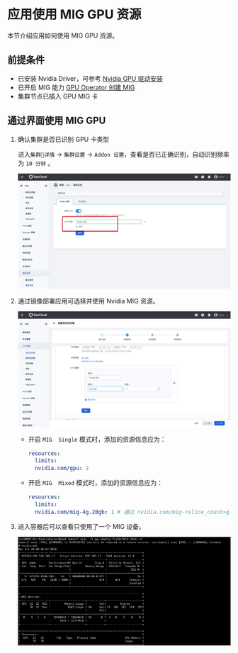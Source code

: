 # 应用使用 MIG GPU 资源

本节介绍应用如何使用 MIG GPU 资源。

## 前提条件

- 已安装 Nvidia Driver，可参考 [Nvidia GPU 驱动安装](gpu_driver.md)
- 已开启 MIG 能力 [GPU Operator 创建 MIG](create_mig.md)
- 集群节点已插入 GPU MIG 卡

## 通过界面使用 MIG GPU

1. 确认集群是否已识别 GPU 卡类型

    进入`集群详情` -> `集群设置` -> `Addon 设置`，查看是否已正确识别，自动识别频率为 `10 分钟` 。

    ![gpu](../../images/gpu_mig01.jpg)

2. 通过镜像部署应用可选择并使用 Nvidia MIG 资源。

   ![mig02](../../images/gpu_mig02.jpg)

   - 开启 `MIG  Single` 模式时，添加的资源信息应为：

       ```yaml
       resources:
         limits:
         nvidia.com/gpu: 2
       ```

   - 开启 `MIG  Mixed` 模式时，添加的资源信息应为：

        ```yaml
        resources:
          limits:
          nvidia.com/mig-4g.20gb: 1 # 通过 nvidia.com/mig-<slice_count>g.<memory_size>gb 的资源类型公开各个 MIG 设备
        ```

4. 进入容器后可以查看只使用了一个 MIG 设备。

    ![mig03](../../images/gpu_mig03.png)
